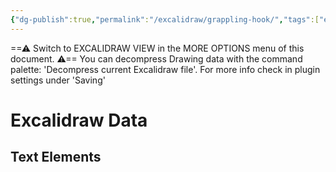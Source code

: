 ```yaml
---
{"dg-publish":true,"permalink":"/excalidraw/grappling-hook/","tags":["excalidraw"],"created":"2025-03-01T17:33:46.598-05:00","updated":"2025-03-15T23:51:46.249-04:00"}
---
```


==⚠  Switch to EXCALIDRAW VIEW in the MORE OPTIONS menu of this document. ⚠== You can decompress Drawing data with the command palette: 'Decompress current Excalidraw file'. For more info check in plugin settings under 'Saving'


# Excalidraw Data

## Text Elements
